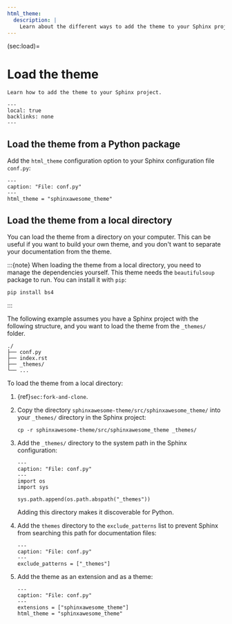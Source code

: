 ```yaml
---
html_theme:
  description: |
    Learn about the different ways to add the theme to your Sphinx project.
---
```


(sec:load)=

# Load the theme

```{rst-class} lead
Learn how to add the theme to your Sphinx project.
```

```{contents} On this page
---
local: true
backlinks: none
---
```

## Load the theme from a Python package

Add the `html_theme` configuration option to your Sphinx configuration file `conf.py`:

```{code-block} python
---
caption: "File: conf.py"
---
html_theme = "sphinxawesome_theme"
```

## Load the theme from a local directory

You can load the theme from a directory on your computer. This can be useful if you
want to build your own theme, and you don't want to separate your documentation from the
theme.

:::{note}
When loading the theme from a local directory, you need to manage the dependencies
yourself. This theme needs the `beautifulsoup` package to run. You can install it with
`pip`:

```shell-session
pip install bs4
```

:::

The following example assumes you have a Sphinx project with the following structure,
and you want to load the theme from the `_themes/` folder.

```shell-session
./
├── conf.py
├── index.rst
├── _themes/
└── ...
```

To load the theme from a local directory:

1. {ref}`sec:fork-and-clone`.

1. Copy the directory `sphinxawesome-theme/src/sphinxawesome_theme/` into your
   `_themes/` directory in the Sphinx project:

   ```shell-session
   cp -r sphinxawesome-theme/src/sphinxawesome_theme _themes/
   ```

1. Add the `_themes/` directory to the system path in the Sphinx configuration:

   ```{code-block} python
   ---
   caption: "File: conf.py"
   ---
   import os
   import sys

   sys.path.append(os.path.abspath("_themes"))
   ```

   Adding this directory makes it discoverable for Python.

1. Add the `themes` directory to the `exclude_patterns` list to prevent Sphinx from
   searching this path for documentation files:

   ```{code-block} python
   ---
   caption: "File: conf.py"
   ---
   exclude_patterns = ["_themes"]
   ```

1. Add the theme as an extension and as a theme:

   ```{code-block} python
   ---
   caption: "File: conf.py"
   ---
   extensions = ["sphinxawesome_theme"]
   html_theme = "sphinxawesome_theme"
   ```
